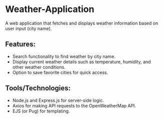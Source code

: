 # Weather-Application
A web application that fetches and displays weather information based on user input (city name).

## Features:
- Search functionality to find weather by city name.
- Display current weather details such as temperature, humidity, and other weather conditions.
- Option to save favorite cities for quick access.

## Tools/Technologies:
- Node.js and Express.js for server-side logic.
- Axios for making API requests to the OpenWeatherMap API.
- EJS (or Pug) for templating.

